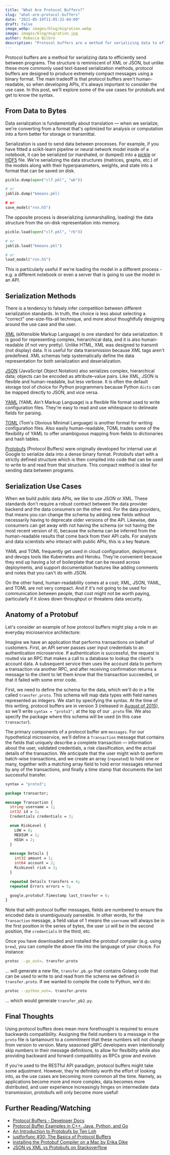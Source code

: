 ```yaml
---
title: "What Are Protocol Buffers?"
slug: "what-are-protocol-buffers"
date: "2021-05-19T11:05:32-04:00"
draft: false
image_webp: images/blog/migration.webp
image: images/blog/migration.jpg
author: Rebecca Bilbro
description: "Protocol buffers are a method for serializing data to efficiently send between programs. In this post, we'll explore some use cases for protobufs and learn the syntax."
---
```



Protocol buffers are a method for serializing data to efficiently send between programs. The structure is reminiscent of XML or JSON, but unlike these more commonly used text-based serialization methods, protocol buffers are designed to produce extremely compact messages using a binary format. The main tradeoff is that protocol buffers aren't human-readable, so when developing APIs, it's always important to consider the use case. In this post, we'll explore some of the use cases for protobufs and get to know the syntax.

## From Data to Bytes

Data serialization is fundamentally about translation &mdash; when we serialize, we're converting from a format that's optimized for analysis or computation into a form better for storage or transmittal.

Serialization is used to send data between processes. For example, if you have fitted a scikit-learn pipeline or neural network model inside of a notebook, it can be serialized (or marshaled, or dumped) into a [pickle](http://scikit-learn.org/stable/modules/model_persistence.html) or [HDF5](https://support.hdfgroup.org/HDF5/) file. We're serializing the data structures (matrices, graphs, etc.) of the models along with their hyperparameters, weights, and state into a format that can be saved on disk.

```python
pickle.dump(open("clf.pkl", "wb"))

# or
joblib.dump("kmeans.pkl)

# or
save_model("rnn.h5")
```

The opposite process is deserializing (unmarshalling, loading) the data structure from the on-disk representation into memory.

```python
pickle.load(open("clf.pkl", "rb"))

# or
joblib.load("kmeans.pkl")

# or
load_model("rnn.h5")
```

This is particularly useful if we're loading the model in a different process - e.g. a different notebook or even a server that is going to use the model in an API.

## Serialization Methods

There is a tendency to falsely infer competition between different serialization standards. In truth, the choice is less about selecting a "correct" one-size-fits-all technique, and more about thoughtfully designing around the use case and the user.

[XML](https://en.wikipedia.org/wiki/XML_Schema_(W3C)) (eXtensible Markup Language) is one standard for data serialization. It is good for representing complex, hierarchical data, and it is also human-readable (if not very pretty). Unlike HTML, XML was designed to transmit (not display) data. It is useful for data transmission because XML tags aren't predefined. XML schemas help systematically define the data representation for both serialization and deserialization.

[JSON](https://en.wikipedia.org/wiki/JSON) (JavaScript Object Notation) also serializes complex, hierarchical data; objects can be encoded as attribute–value pairs. Like XML, JSON is flexible and human-readable, but less verbose. It is often the default storage tool of choice for Python programmers because Python `dicts` can be mapped directly to JSON, and vice versa.

[YAML](https://yaml.org/) (YAML Ain't Markup Language) is a flexible file format used to write configuration files. They're easy to read and use whitespace to delineate fields for parsing.

[TOML](https://toml.io/en/) (Tom's Obvious Minimal Language) is another format for writing configuration files. Also easily human-readable, TOML trades some of the flexibility of YAML to offer unambiguous mapping from fields to dictionaries and hash tables.

[Protobufs](https://developers.google.com/protocol-buffers) (Protocol Buffers) were originally developed for internal use at Google to serialize data into a dense binary format. Protobufs start with a strictly defined structure which is then compiled into code that can be used to write to and read from that structure. This compact method is ideal for sending data between programs.

## Serialization Use Cases

When we build public data APIs, we like to use JSON or XML. These standards don't require a robust contract between the data provider backend and the data consumers on the other end. For the data providers, that means you can change the schema by adding new fields without necessarily having to deprecate older versions of the API. Likewise, data consumers can get away with not having the schema (or not having the most recent version of it), because the schema can be inferred from the human-readable results that come back from their API calls. For analysts and data scientists who interact with public APIs, this is a key feature.

YAML and TOML frequently get used in cloud configuration, deployment, and devops tools like Kubernetes and Heroku. They're convenient because they end up having a lot of boilerplate that can be reused across deployments, and support documentation features like adding comments and notes that you can't do with JSON.

On the other hand, human-readability comes at a cost; XML, JSON, YAML, and TOML are not very compact. And if it's not going to be used for communication between people, that cost might not be worth paying, particularly if it slows down throughput or threatens data security.

## Anatomy of a Protobuf

Let's consider an example of how protocol buffers might play a role in an everyday microservice architecture:

Imagine we have an application that performs transactions on behalf of customers. First, an API server passes user input credentials to an authentication microservice. If authentication is successful, the request is routed via an RPC that makes a call to a database to lookup the client's account data. A subsequent service then uses the account data to perform a transaction via another RPC, and after receiving confirmation returns a message to the client to let them know that the transaction succeeded, or that it failed with some error code.

First, we need to define the schema for the data, which we'll do in a file called `transfer.proto`. This schema will map data types with field names represented as integers. We start by specifying the syntax. At the time of this writing, protocol buffers are in version 3 (released in [August of 2015](https://github.com/protocolbuffers/protobuf/releases?after=v3.0.0-beta-3.3)), so we'll write `syntax = "proto3";` at the top of our `.proto` file. We also specify the package where this schema will be used (in this case `transactor`).

The primary components of a protocol buffer are `messages`. For our hypothetical microservice, we'll define a `Transaction` message that contains the fields that uniquely describe a complete transaction &mdash; information about the user, validated credentials, a risk classification, and the actual details of the transaction. We anticipate that the user might wish to perform batch-wise transactions, and we create an array (`repeated`) to hold one or many, together with a matching array field to hold error messages returned by any of the transactions, and finally a time stamp that documents the last successful transfer.

```proto
syntax = "proto3";

package transactor;

message Transaction {
  string username = 1;
  int32 id = 2;
  Credentials credentials = 3;

  enum RiskLevel {
    LOW = 0;
    MEDIUM = 1;
    HIGH = 2;
  }

  message Details {
    int32 amount = 1;
    int64 account = 2;
    RiskLevel risk = 3;
  }

  repeated Details transfers = 4;
  repeated Errors errors = 5;

  google.protobuf.Timestamp last_transfer = 6;
}
```

Note that with protocol buffer messages, fields are numbered to ensure the encoded data is unambiguously parseable. In other words, for the `Transaction` message, a field value of 1 means the `username` will always be in the first position in the series of bytes, the user `id` will be in the second position, the `credentials` in the third, etc.

Once you have downloaded and installed the protobuf compiler (e.g. using `brew`), you can compile the above file into the language of your choice. For instance:

```bash
protoc --go_out=. transfer.proto
```

... will generate a new file, `transfer.pb.go` that contains Golang code that can be used to write to and read from the schema we defined in `transfer.proto`. If we wanted to compile the code to Python, we'd do:

```bash
protoc --python_out=. transfer.proto
```
... which would generate `transfer_pb2.py`.

## Final Thoughts

Using protocol buffers does mean more forethought is required to ensure backwards compatibility. Assigning the field numbers to a message in the `proto` file is tantamount to a commitment that these numbers will not change from version to version. Many seasoned gRPC developers even intentionally skip numbers in their message definitions, to allow for flexibility while also providing backward and forward compatibility as RPCs grow and evolve.

If you're used to the RESTful API paradigm, protocol buffers might take some adjustment. However, they're definitely worth the effort of looking into, as the use cases are becoming more common all the time. Namely, as applications become more and more complex, data becomes more distributed, and user experience increasingly hinges on intermediate data transmission, protobufs will only become more useful!



## Further Reading/Watching

 - [Protocol Buffers - Developer Docs](https://developers.google.com/protocol-buffers/)
 - [Protocol Buffer Examples in C++, Java, Python, and Go](https://github.com/protocolbuffers/protobuf/tree/master/examples)
 - [An Introduction to Protobufs by Ten Loh](https://youtu.be/72mPlAfHIjs)
 - [justforfunc #30: The Basics of Protocol Buffers](https://youtu.be/_jQ3i_fyqGA)
 - [Installing the Protobuf Compiler on a Mac by Erika Dike](https://medium.com/@erika_dike/installing-the-protobuf-compiler-on-a-mac-a0d397af46b8)
 - [JSON vs XML vs Protobufs on Stackoverflow](https://stackoverflow.com/questions/14028293/google-protocol-buffers-vs-json-vs-xml)
